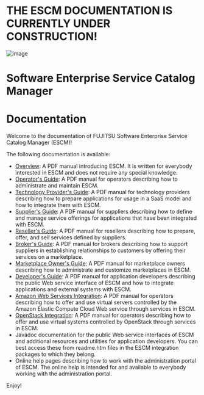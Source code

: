# THE ESCM DOCUMENTATION IS CURRENTLY UNDER CONSTRUCTION!

![image](https://raw.githubusercontent.com/servicecatalog/documentation/master/Development/DocSources/en/Shared/_images/fujitsu_logo_200.png)

# Software Enterprise Service Catalog Manager
# Documentation 

Welcome to the documentation of FUJITSU Software Enterprise Service Catalog Manager (ESCM)!

The following documentation is available:

* [Overview](Manuals/Overview.pdf): A PDF manual introducing ESCM. It is written for everybody interested in ESCM and does not require any special knowledge.
* [Operator's Guide](Manuals/Operation.pdf): A PDF manual for operators describing how to administrate and maintain ESCM.
* [Technology Provider's Guide](Manuals/TechProv.pdf): A PDF manual for technology providers describing how to prepare applications for usage in a SaaS model and how to integrate them with ESCM.
* [Supplier's Guide](Manuals/Supplier.pdf): A PDF manual for suppliers describing how to define and manage service offerings for applications that have been integrated with ESCM.
* [Reseller's Guide](Manuals/Reseller.pdf): A PDF manual for resellers describing how to prepare, offer, and sell services defined by suppliers.
* [Broker's Guide](Manuals/Broker.pdf): A PDF manual for brokers describing how to support suppliers in establishing relationships to customers by offering their services on a marketplace.
* [Marketplace Owner's Guide](Manuals/MPOwner.pdf): A PDF manual for marketplace owners describing how to administrate and customize marketplaces in ESCM.
* [Developer's Guide](Manuals/Developer.pdf): A PDF manual for application developers describing the public Web service
interface of ESCM and how to integrate applications and external systems with ESCM.
* [Amazon Web Services Integration](Manuals/AWSIntegration.pdf): A PDF manual for operators describing how to offer and use virtual servers controlled by the Amazon Elastic Compute Cloud Web service through services in ESCM.
* [OpenStack Integration](Manuals/OSIntegration.pdf): A PDF manual for operators describing how to offer and use virtual systems controlled by OpenStack through services in ESCM.
* Javadoc documentation for the public Web service interfaces of ESCM and additional resources
and utilities for application developers. You can best access these from readme.htm files in the ESCM integration packages to which they belong.
* Online help pages describing how to work with the administration portal of ESCM. The online help is intended for and available to everybody working with the administration portal.


Enjoy!


